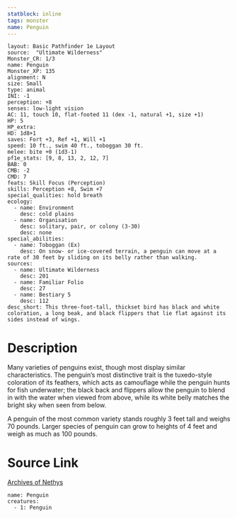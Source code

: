 ```yaml
---
statblock: inline
tags: monster
name: Penguin
---
```

```statblock
layout: Basic Pathfinder 1e Layout
source:  "Ultimate Wilderness"
Monster_CR: 1/3
name: Penguin
Monster_XP: 135
alignment: N
size: Small
type: animal
INI: -1
perception: +8
senses: low-light vision
AC: 11, touch 10, flat-footed 11 (dex -1, natural +1, size +1)
HP: 5
HP_extra: 
HD: 1d8+1
saves: Fort +3, Ref +1, Will +1
speed: 10 ft., swim 40 ft., toboggan 30 ft.
melee: bite +0 (1d3-1)
pf1e_stats: [9, 8, 13, 2, 12, 7]
BAB: 0
CMB: -2
CMD: 7
feats: Skill Focus (Perception)
skills: Perception +8, Swim +7
special_qualities: hold breath
ecology:
  - name: Environment
    desc: cold plains
  - name: Organisation
    desc: solitary, pair, or colony (3-30)
    desc: none
special_abilities:
  - name: Toboggan (Ex)
    desc: On snow- or ice-covered terrain, a penguin can move at a rate of 30 feet by sliding on its belly rather than walking.
sources:
  - name: Ultimate Wilderness
    desc: 201
  - name: Familiar Folio
    desc: 27
  - name: Bestiary 5
    desc: 112
desc_short: This three-foot-tall, thickset bird has black and white coloration, a long beak, and black flippers that lie flat against its sides instead of wings.
```
# Description
Many varieties of penguins exist, though most display similar characteristics. The penguin’s most distinctive trait is the tuxedo-style coloration of its feathers, which acts as camouflage while the penguin hunts for fish underwater; the black back and flippers allow the penguin to blend in with the water when viewed from above, while its white belly matches the bright sky when seen from below.

 A penguin of the most common variety stands roughly 3 feet tall and weighs 70 pounds. Larger species of penguin can grow to heights of 4 feet and weigh as much as 100 pounds.
# Source Link
[Archives of Nethys](https://aonprd.com/MonsterDisplay.aspx?ItemName=Penguin)
```encounter-table
name: Penguin
creatures:
  - 1: Penguin
```
